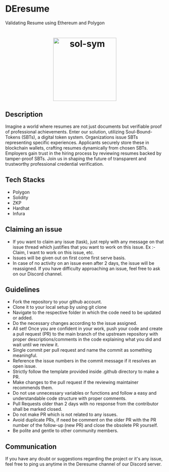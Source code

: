 # DEresume
 Validating Resume using Ethereum and Polygon
 <h1 align="center">
    <img src="https://upload.wikimedia.org/wikipedia/commons/8/8c/Polygon_Blockchain_Matic_Logo.svg" height="200" width="200" alt="sol-sym">
</h1>

## Description
Imagine a world where resumes are not just documents but verifiable proof of professional achievements. Enter our solution, utilizing Soul-Bound-Tokens (SBTs), a digital token system. Organizations issue SBTs representing specific experiences. Applicants securely store these in blockchain wallets, crafting resumes dynamically from chosen SBTs. Employers gain trust in the hiring process by reviewing resumes backed by tamper-proof SBTs. Join us in shaping the future of transparent and trustworthy professional credential verification.
## Tech Stacks
* Polygon
* Solidity
* ZKP
* Hardhat
* Infura
## Claiming an issue
* If you want to claim any issue (task), just reply with any message on that issue thread which justifies that you want to work on this issue. Ex :- Claim, I want to work on this issue, etc.<br>
* Issues will be given out on first come first serve basis.<br>
* In case of no activity on an issue even after 2 days, the issue will be reassigned. If you have difficulty approaching an issue, feel free to ask on our Discord channel.<br>
## Guidelines
* Fork the repository to your github account.<br>
* Clone it to your local setup by using git clone <repo link><br>
* Navigate to the respective folder in which the code need to be updated or added.<br>
* Do the necessary changes according to the issue assigned.<br>
* All set! Once you are confident in your work, push your code and create a pull request (PR) to the main branch of the upstream repository with proper descriptions/comments in the code explaining what you did and wait until we review it.<br>
* Single commit per pull request and name the commit as something meaningful.<br>
* Reference the issue numbers in the commit message if it resolves an open issue.<br>
* Strictly follow the template provided inside .github directory to make a PR.<br>
* Make changes to the pull request if the reviewing maintainer recommends them.<br>
* Do not use unnecessary variables or functions and follow a easy and understandable code structure with proper comments.<br>
* Pull Requests older than 2 days with no response from the contributor shall be marked closed.<br>
* Do not make PR which is not related to any issues.<br>
* Avoid duplicate PRs, if need be comment on the older PR with the PR number of the follow-up (new PR) and close the obsolete PR yourself.<br>
* Be polite and gentle to other community members.<br>
## Communication
If you have any doubt or suggestions regarding the project or it's any issue, feel free to ping us anytime in the Deresume channel of our Discord server.<br>




